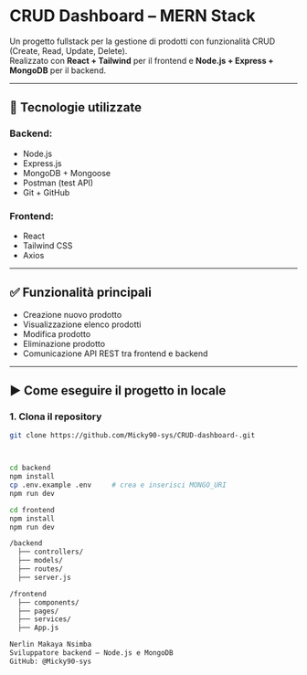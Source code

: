 # CRUD Dashboard – MERN Stack

Un progetto fullstack per la gestione di prodotti con funzionalità CRUD (Create, Read, Update, Delete).  
Realizzato con **React + Tailwind** per il frontend e **Node.js + Express + MongoDB** per il backend.

---

## 🔧 Tecnologie utilizzate

### Backend:
- Node.js
- Express.js
- MongoDB + Mongoose
- Postman (test API)
- Git + GitHub

### Frontend:
- React
- Tailwind CSS
- Axios

---

## ✅ Funzionalità principali

- Creazione nuovo prodotto
- Visualizzazione elenco prodotti
- Modifica prodotto
- Eliminazione prodotto
- Comunicazione API REST tra frontend e backend

---

## ▶️ Come eseguire il progetto in locale

### 1. Clona il repository

```bash
git clone https://github.com/Micky90-sys/CRUD-dashboard-.git



cd backend
npm install
cp .env.example .env     # crea e inserisci MONGO_URI
npm run dev

cd frontend
npm install
npm run dev

/backend
  ├── controllers/
  ├── models/
  ├── routes/
  ├── server.js

/frontend
  ├── components/
  ├── pages/
  ├── services/
  ├── App.js

Nerlin Makaya Nsimba
Sviluppatore backend – Node.js e MongoDB
GitHub: @Micky90-sys


